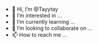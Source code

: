 - 👋 Hi, I’m @Tayytay
- 👀 I’m interested in ...
- 🌱 I’m currently learning ...
- 💞️ I’m looking to collaborate on ...
- 📫 How to reach me ...

<!---
Tayytay/Tayytay is a ✨ special ✨ repository because its `README.md` (this file) appears on your GitHub profile.
You can click the Preview link to take a look at your changes.
--->
